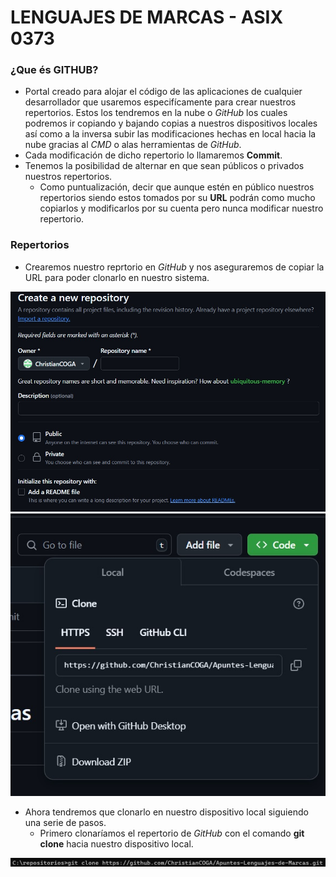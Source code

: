 # LENGUAJES DE MARCAS - ASIX 0373
### ¿Que és **GITHUB**?
- Portal creado para alojar el código de las aplicaciones de cualquier desarrollador que usaremos especifícamente para crear nuestros repertorios. Estos los tendremos en la nube o *GitHub* los cuales podremos ir copiando y bajando copias a nuestros dispositivos locales así como a la inversa subir las modificaciones hechas en local hacia la nube gracias al *CMD* o alas herramientas de *GitHub*.
- Cada modificación de dicho repertorio lo llamaremos **Commit**.
- Tenemos la posibilidad de alternar en que sean públicos o privados nuestros repertorios.
  - Como puntualización, decir que aunque estén en público nuestros repertorios siendo estos tomados por su **URL** podrán como mucho copiarlos y modificarlos por su cuenta pero nunca modificar nuestro repertorio.

### Repertorios
- Crearemos nuestro reprtorio en *GitHub* y nos aseguraremos de copiar la URL para poder clonarlo en nuestro sistema.

![Foto01](Apuntes001.jpg)
![Foto02](Apuntes002.jpg)

- Ahora tendremos que clonarlo en nuestro dispositivo local siguiendo una serie de pasos.
  - Primero clonaríamos el repertorio de *GitHub* con el comando **git clone** hacia nuestro dispositivo local.

![Foto03](Apuntes003.jpg)
